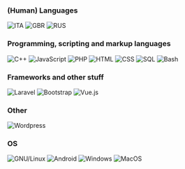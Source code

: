 ### (Human) Languages
![ITA](https://img.shields.io/badge/🇮🇹-grey?style=for-the-badge)
![GBR](https://img.shields.io/badge/🇬🇧-grey?style=for-the-badge)
![RUS](https://img.shields.io/badge/🇷🇺(Немного)-grey?style=for-the-badge)

### Programming, scripting and markup languages
![C++](https://img.shields.io/badge/c++-grey?style=for-the-badge&logo=cplusplus)
![JavaScript](https://img.shields.io/badge/javascript-grey?style=for-the-badge&logo=javascript)
![PHP](https://img.shields.io/badge/php-grey?style=for-the-badge&logo=php)
![HTML](https://img.shields.io/badge/html-grey?style=for-the-badge&logo=html5)
![CSS](https://img.shields.io/badge/css-grey?style=for-the-badge&logo=css3)
![SQL](https://img.shields.io/badge/sql-grey?style=for-the-badge&logo=mysql)
![Bash](https://img.shields.io/badge/bash-grey?style=for-the-badge&logo=gnu-bash&logoColor=white)

### Frameworks and other stuff
![Laravel](https://img.shields.io/badge/laravel-grey?style=for-the-badge&logo=laravel)
![Bootstrap](https://img.shields.io/badge/bootstrap-grey?style=for-the-badge&logo=bootstrap)
![Vue.js](https://img.shields.io/badge/vue.js-grey?style=for-the-badge)

### Other
![Wordpress](https://img.shields.io/badge/wordpress-grey?style=for-the-badge&logo=wordpress)

### OS
![GNU/Linux](https://img.shields.io/badge/gnu_linux-grey?style=for-the-badge&logo=Linux)
![Android](https://img.shields.io/badge/android-grey?style=for-the-badge&logo=android)
![Windows](https://img.shields.io/badge/Windows-grey?style=for-the-badge&logo=Windows)
![MacOS](https://img.shields.io/badge/shit_os-grey?style=for-the-badge&logo=apple)

<!--
### Browsers
![Firefox](https://img.shields.io/badge/firefox-grey?style=for-the-badge&logo=firefox)
-->
